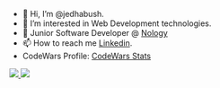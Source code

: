 - 👋 Hi, I’m @jedhabush.
- 👀 I’m interested in Web Development technologies.
- 🌱 Junior Software Developer @ [Nology](https://www.linkedin.com/company/nology-io/)
- 📫 How to reach me [Linkedin](https://www.linkedin.com/in/jed-habush-6a877524/).
- CodeWars Profile: [CodeWars Stats](https://www.codewars.com/users/jedhabush/stats)


<a href="https://github.com/jedhabush/github-readme-stats">
  <img align="flex" src="https://github-readme-stats.vercel.app/api/top-langs/?username=jedhabush&layout=compact&hide_border=true"/>
</a>
<a href="https://github.com/jedhabush/github-readme-stats">
  <img align="flex" src="https://github-readme-stats.vercel.app/api?username=jedhabush&show_icons=true&theme=transparent&include_all_commits=true&hide_border=true"/>
</a>


<!---
jedhabush/jedhabush is a ✨ special ✨ repository because its `README.md` (this file) appears on your GitHub profile.
You can click the Preview link to take a look at your changes.
--->
